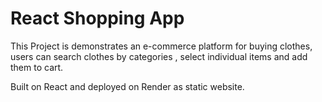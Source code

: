 # React Shopping App

This Project is demonstrates an e-commerce platform for buying clothes, users can search clothes by categories , select individual items and add them to cart.


Built on React and deployed on Render as static website.